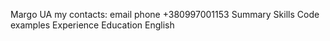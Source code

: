 Margo UA
my contacts: 
        email
        phone  +380997001153
Summary
Skills
Code examples
Experience
Education
English
